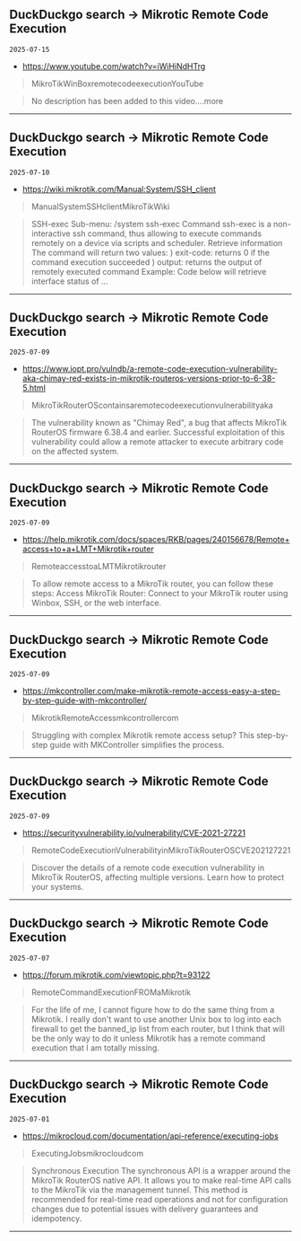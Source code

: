 ## DuckDuckgo search -> Mikrotic Remote Code Execution
`2025-07-15`

* https://www.youtube.com/watch?v=iWiHiNdHTrg

<blockquote>
 MikroTikWinBoxremotecodeexecutionYouTube
</blockquote>
<blockquote>
No description has been added to this video....more
</blockquote>

---

## DuckDuckgo search -> Mikrotic Remote Code Execution
`2025-07-10`

* https://wiki.mikrotik.com/Manual:System/SSH_client

<blockquote>
 ManualSystemSSHclientMikroTikWiki
</blockquote>
<blockquote>
SSH-exec Sub-menu: /system ssh-exec Command ssh-exec is a non-interactive ssh command, thus allowing to execute commands remotely on a device via scripts and scheduler. Retrieve information The command will return two values: ) exit-code: returns 0 if the command execution succeeded ) output: returns the output of remotely executed command Example: Code below will retrieve interface status of ...
</blockquote>

---

## DuckDuckgo search -> Mikrotic Remote Code Execution
`2025-07-09`

* https://www.iopt.pro/vulndb/a-remote-code-execution-vulnerability-aka-chimay-red-exists-in-mikrotik-routeros-versions-prior-to-6-38-5.html

<blockquote>
 MikroTikRouterOScontainsaremotecodeexecutionvulnerabilityaka
</blockquote>
<blockquote>
The vulnerability known as &quot;Chimay Red&quot;, a bug that affects MikroTik RouterOS firmware 6.38.4 and earlier. Successful exploitation of this vulnerability could allow a remote attacker to execute arbitrary code on the affected system.
</blockquote>

---

## DuckDuckgo search -> Mikrotic Remote Code Execution
`2025-07-09`

* https://help.mikrotik.com/docs/spaces/RKB/pages/240156678/Remote+access+to+a+LMT+Mikrotik+router

<blockquote>
 RemoteaccesstoaLMTMikrotikrouter
</blockquote>
<blockquote>
To allow remote access to a MikroTik router, you can follow these steps: Access MikroTik Router: Connect to your MikroTik router using Winbox, SSH, or the web interface.
</blockquote>

---

## DuckDuckgo search -> Mikrotic Remote Code Execution
`2025-07-09`

* https://mkcontroller.com/make-mikrotik-remote-access-easy-a-step-by-step-guide-with-mkcontroller/

<blockquote>
 MikrotikRemoteAccessmkcontrollercom
</blockquote>
<blockquote>
Struggling with complex Mikrotik remote access setup? This step-by-step guide with MKController simplifies the process.
</blockquote>

---

## DuckDuckgo search -> Mikrotic Remote Code Execution
`2025-07-09`

* https://securityvulnerability.io/vulnerability/CVE-2021-27221

<blockquote>
 RemoteCodeExecutionVulnerabilityinMikroTikRouterOSCVE202127221
</blockquote>
<blockquote>
Discover the details of a remote code execution vulnerability in MikroTik RouterOS, affecting multiple versions. Learn how to protect your systems.
</blockquote>

---

## DuckDuckgo search -> Mikrotic Remote Code Execution
`2025-07-07`

* https://forum.mikrotik.com/viewtopic.php?t=93122

<blockquote>
 RemoteCommandExecutionFROMaMikrotik
</blockquote>
<blockquote>
For the life of me, I cannot figure how to do the same thing from a Mikrotik. I really don't want to use another Unix box to log into each firewall to get the banned_ip list from each router, but I think that will be the only way to do it unless Mikrotik has a remote command execution that I am totally missing.
</blockquote>

---

## DuckDuckgo search -> Mikrotic Remote Code Execution
`2025-07-01`

* https://mikrocloud.com/documentation/api-reference/executing-jobs

<blockquote>
 ExecutingJobsmikrocloudcom
</blockquote>
<blockquote>
Synchronous Execution The synchronous API is a wrapper around the MikroTik RouterOS native API. It allows you to make real-time API calls to the MikroTik via the management tunnel. This method is recommended for real-time read operations and not for configuration changes due to potential issues with delivery guarantees and idempotency.
</blockquote>

---

